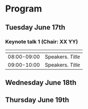 # Program

## Tuesday June 17th

### Keynote talk 1 (Chair: XX YY)

| <a></a> | <a></a> |
| --- | --- |
| 08:00-09:00 | Speakers. *Title* |
| 09:00-10:00 | Speakers. *Title* |

## Wednesday June 18th



## Thursday June 19th


